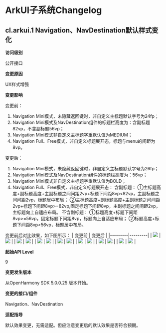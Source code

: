 # ArkUI子系统Changelog

## cl.arkui.1 Navigation、NavDestination默认样式变化

**访问级别**

公开接口

**变更原因**

UX样式增强

**变更影响**

变更前：
1. Navigation Mini模式，未隐藏返回键时，非自定义主标题默认字号为24fp；
2. Navigation Mini模式及NavDestination组件的标题栏高度为：含副标题82vp，不含副标题56vp；
3. Navigation Mini模式非自定义主标题字重默认值为MEDIUM；
4. Navigation Full、Free模式，非自定义标题展开态，标题与menu的间距为8vp。

变更后：
1. Navigation Mini模式，未隐藏返回键时，非自定义主标题默认字号为26fp；
2. Navigation Mini模式及NavDestination组件的标题栏高度为：56vp；
3. Navigation Mini模式非自定义主标题字重默认值为BOLD；
4. Navigation Full、Free模式，非自定义标题展开态：
   含副标题：
   ①主标题高度+副标题高度+主副标题之间间距2vp+标题下间距8vp<82vp，主副标题之间间距2vp，标题居中布局；
   ②主标题高度+副标题高度+主副标题之间间距2vp+标题下间距8vp>=82vp,固定标题下间距8vp，主副标题之间间距2vp，主标题向上自适应布局。
   不含副标题：
   ①标题高度+标题下间距8vp>=56vp，固定标题下间距8vp，标题向上自适应布局；
   ②标题高度+标题下间距8vp<56vp，标题居中布局。

变更前后对比效果，如下图所示：
| 变更前 | 变更后 |
|---------|---------|
| ![](figures/NavigationMini_Before.jpeg) | ![](figures/NavigationMini_After.jpeg) |
| ![](figures/NavigationMiniSubtitle_Before.jpeg) | ![](figures/NavigationMiniSubtitle_After.jpeg) |
| ![](figures/NavigationMiniHideBackButton_Before.jpeg) | ![](figures/NavigationMiniHideBackButton_After.jpeg) |
| ![](figures/NavigationMiniHideBackButtonSubtitle_Before.jpeg) | ![](figures/NavigationMiniHideBackButtonSubtitle_After.jpeg) |
| ![](figures/NavigationFull_Before.jpeg) | ![](figures/NavigationFull_After.jpeg) |
| ![](figures/NavigationFullSubtitle_Before.jpeg) | ![](figures/NavigationFullSubtitle_After.jpeg) |
| ![](figures/NavigationFullSubtitle2_Before.jpeg) | ![](figures/NavigationFullSubtitle2_After.jpeg) |


**起始API Level**

9

**变更发生版本**

从OpenHarmony SDK 5.0.0.25 版本开始。

**变更的接口/组件**

Navigation、NavDestination

**适配指导**

默认效果变更，无需适配。但应注意变更后的默认效果是否符合预期。